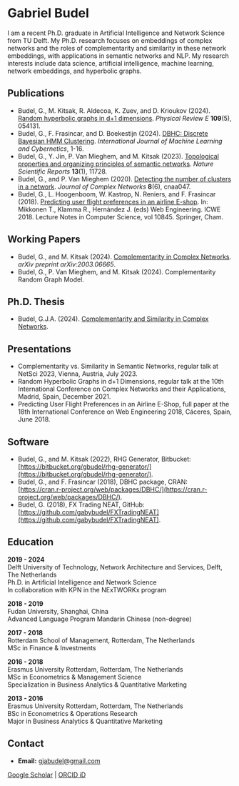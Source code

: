 <!--
**gabybudel/gabybudel** is a ✨ _special_ ✨ repository because its `README.md` (this file) appears on your GitHub profile.

Here are some ideas to get you started:

- 🔭 I’m currently working on ...
- 🌱 I’m currently learning ...
- 👯 I’m looking to collaborate on ...
- 🤔 I’m looking for help with ...
- 💬 Ask me about ...
- 📫 How to reach me: ...
- 😄 Pronouns: ...
- ⚡ Fun fact: ...
-->
# Gabriel Budel

I am a recent Ph.D. graduate in Artificial Intelligence and Network Science from TU Delft. My Ph.D. research focuses on embeddings of complex networks and the roles of complementarity and similarity in these network embeddings, with applications in semantic networks and NLP. My research interests include data science, artificial intelligence, machine learning, network embeddings, and hyperbolic graphs.

## Publications

- Budel, G., M. Kitsak, R. Aldecoa, K. Zuev, and D. Krioukov (2024). [Random hyperbolic graphs in d+1 dimensions](https://doi.org/10.1103/PhysRevE.109.054131). *Physical Review E* **109**(5), 054131.
- Budel, G., F. Frasincar, and D. Boekestijn (2024). [DBHC: Discrete Bayesian HMM Clustering](https://doi.org/10.1007/s13042-024-02102-w). *International Journal of Machine Learning and Cybernetics*, 1-16.
- Budel, G., Y. Jin, P. Van Mieghem, and M. Kitsak (2023). [Topological properties and organizing principles of semantic networks](https://doi.org/10.1038/s41598-023-37294-8). *Nature Scientific Reports* **13**(1), 11728.
- Budel, G., and P. Van Mieghem (2020). [Detecting the number of clusters in a network](https://doi.org/10.1093/comnet/cnaa047). *Journal of Complex Networks* **8**(6), cnaa047.
- Budel, G., L. Hoogenboom, W. Kastrop, N. Reniers, and F. Frasincar (2018). [Predicting user flight preferences in an airline E-shop](https://doi.org/10.1007/978-3-319-91662-0_19). In: Mikkonen T., Klamma R., Hernández J. (eds) Web Engineering. ICWE 2018. Lecture Notes in Computer Science, vol 10845. Springer, Cham.

## Working Papers

- Budel, G., and M. Kitsak (2024). [Complementarity in Complex Networks](https://arxiv.org/abs/2003.06665). *arXiv preprint arXiv:2003.06665*.
- Budel, G., P. Van Mieghem, and M. Kitsak (2024). Complementarity Random Graph Model.

## Ph.D. Thesis
- Budel, G.J.A. (2024). [Complementarity and Similarity in Complex Networks](https://doi.org/10.4233/uuid:404db306-a85f-46ac-80d0-ba2a4f24a26e).

## Presentations

- Complementarity vs. Similarity in Semantic Networks, regular talk at NetSci 2023, Vienna, Austria, July 2023.
- Random Hyperbolic Graphs in d+1 Dimensions, regular talk at the 10th International Conference on Complex Networks and their Applications, Madrid, Spain, December 2021.
- Predicting User Flight Preferences in an Airline E-Shop, full paper at the 18th International Conference on Web Engineering 2018, Cáceres, Spain, June 2018.

## Software

- Budel, G., and M. Kitsak (2022), RHG Generator, Bitbucket: [https://bitbucket.org/gbudel/rhg-generator/](https://bitbucket.org/gbudel/rhg-generator/).
- Budel, G., and F. Frasincar (2018), DBHC package, CRAN: [https://cran.r-project.org/web/packages/DBHC/](https://cran.r-project.org/web/packages/DBHC/).
- Budel, G. (2018), FX Trading NEAT, GitHub: [https://github.com/gabybudel/FXTradingNEAT](https://github.com/gabybudel/FXTradingNEAT).

## Education

**2019 - 2024**  
Delft University of Technology, Network Architecture and Services, Delft, The Netherlands  
Ph.D. in Artificial Intelligence and Network Science  
In collaboration with KPN in the NExTWORKx program  

**2018 - 2019**  
Fudan University, Shanghai, China  
Advanced Language Program Mandarin Chinese (non-degree)  

**2017 - 2018**  
Rotterdam School of Management, Rotterdam, The Netherlands  
MSc in Finance & Investments  

**2016 - 2018**  
Erasmus University Rotterdam, Rotterdam, The Netherlands  
MSc in Econometrics & Management Science  
Specialization in Business Analytics & Quantitative Marketing  

**2013 - 2016**  
Erasmus University Rotterdam, Rotterdam, The Netherlands  
BSc in Econometrics & Operations Research  
Major in Business Analytics & Quantitative Marketing  

## Contact

- **Email:** <a href="mailto:gjabudel&#64;gmail&#46;com">gjabudel&#64;gmail&#46;com</a>

[Google Scholar](https://scholar.google.com/citations?user=YcPZvyUAAAAJ&hl=en&oi=ao) | [ORCID iD](https://orcid.org/0000-0003-0622-6492)
